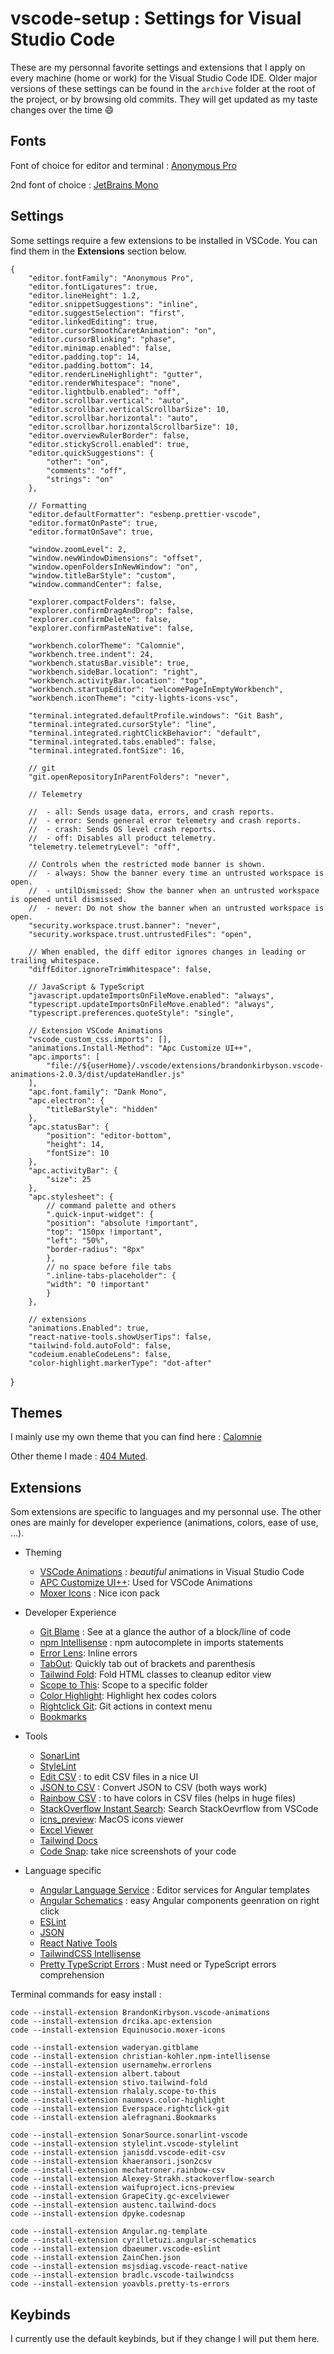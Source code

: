 # vscode-setup : Settings for Visual Studio Code

These are my personnal favorite settings and extensions that I apply on every machine (home or work) for the Visual Studio Code IDE.
Older major versions of these settings can be found in the `archive` folder at the root of the project, or by browsing old commits. They will get updated as my taste changes over the time 😄

## Fonts

Font of choice for editor and terminal : [Anonymous Pro](https://fonts.google.com/specimen/Anonymous+Pro)

2nd font of choice : [JetBrains Mono](https://www.jetbrains.com/fr-fr/lp/mono/)

## Settings

Some settings require a few extensions to be installed in VSCode. You can find them in the **Extensions** section below.

    {
    	"editor.fontFamily": "Anonymous Pro",
    	"editor.fontLigatures": true,
    	"editor.lineHeight": 1.2,
    	"editor.snippetSuggestions": "inline",
    	"editor.suggestSelection": "first",
    	"editor.linkedEditing": true,
    	"editor.cursorSmoothCaretAnimation": "on",
    	"editor.cursorBlinking": "phase",
    	"editor.minimap.enabled": false,
    	"editor.padding.top": 14,
    	"editor.padding.bottom": 14,
    	"editor.renderLineHighlight": "gutter",
    	"editor.renderWhitespace": "none",
    	"editor.lightbulb.enabled": "off",
    	"editor.scrollbar.vertical": "auto",
    	"editor.scrollbar.verticalScrollbarSize": 10,
    	"editor.scrollbar.horizontal": "auto",
    	"editor.scrollbar.horizontalScrollbarSize": 10,
    	"editor.overviewRulerBorder": false,
    	"editor.stickyScroll.enabled": true,
    	"editor.quickSuggestions": {
    		"other": "on",
    		"comments": "off",
    		"strings": "on"
    	},

    	// Formatting
    	"editor.defaultFormatter": "esbenp.prettier-vscode",
    	"editor.formatOnPaste": true,
    	"editor.formatOnSave": true,

    	"window.zoomLevel": 2,
    	"window.newWindowDimensions": "offset",
    	"window.openFoldersInNewWindow": "on",
    	"window.titleBarStyle": "custom",
    	"window.commandCenter": false,

    	"explorer.compactFolders": false,
    	"explorer.confirmDragAndDrop": false,
    	"explorer.confirmDelete": false,
    	"explorer.confirmPasteNative": false,

    	"workbench.colorTheme": "Calomnie",
    	"workbench.tree.indent": 24,
    	"workbench.statusBar.visible": true,
    	"workbench.sideBar.location": "right",
    	"workbench.activityBar.location": "top",
    	"workbench.startupEditor": "welcomePageInEmptyWorkbench",
    	"workbench.iconTheme": "city-lights-icons-vsc",

    	"terminal.integrated.defaultProfile.windows": "Git Bash",
    	"terminal.integrated.cursorStyle": "line",
    	"terminal.integrated.rightClickBehavior": "default",
    	"terminal.integrated.tabs.enabled": false,
    	"terminal.integrated.fontSize": 16,

    	// git
    	"git.openRepositoryInParentFolders": "never",

    	// Telemetry

    	//  - all: Sends usage data, errors, and crash reports.
    	//  - error: Sends general error telemetry and crash reports.
    	//  - crash: Sends OS level crash reports.
    	//  - off: Disables all product telemetry.
    	"telemetry.telemetryLevel": "off",

    	// Controls when the restricted mode banner is shown.
    	//  - always: Show the banner every time an untrusted workspace is open.
    	//  - untilDismissed: Show the banner when an untrusted workspace is opened until dismissed.
    	//  - never: Do not show the banner when an untrusted workspace is open.
    	"security.workspace.trust.banner": "never",
    	"security.workspace.trust.untrustedFiles": "open",

    	// When enabled, the diff editor ignores changes in leading or trailing whitespace.
    	"diffEditor.ignoreTrimWhitespace": false,

    	// JavaScript & TypeScript
    	"javascript.updateImportsOnFileMove.enabled": "always",
    	"typescript.updateImportsOnFileMove.enabled": "always",
    	"typescript.preferences.quoteStyle": "single",

    	// Extension VSCode Animations
    	"vscode_custom_css.imports": [],
    	"animations.Install-Method": "Apc Customize UI++",
    	"apc.imports": [
    		"file://${userHome}/.vscode/extensions/brandonkirbyson.vscode-animations-2.0.3/dist/updateHandler.js"
    	],
    	"apc.font.family": "Dank Mono",
    	"apc.electron": {
    		"titleBarStyle": "hidden"
    	},
    	"apc.statusBar": {
    		"position": "editor-bottom",
    		"height": 14,
    		"fontSize": 10
    	},
    	"apc.activityBar": {
    		"size": 25
    	},
    	"apc.stylesheet": {
    		// command palette and others
    		".quick-input-widget": {
    		"position": "absolute !important",
    		"top": "150px !important",
    		"left": "50%",
    		"border-radius": "8px"
    		},
    		// no space before file tabs
    		".inline-tabs-placeholder": {
    		"width": "0 !important"
    		}
    	},

    	// extensions
    	"animations.Enabled": true,
    	"react-native-tools.showUserTips": false,
    	"tailwind-fold.autoFold": false,
    	"codeium.enableCodeLens": false,
    	"color-highlight.markerType": "dot-after"

}

## Themes

I mainly use my own theme that you can find here : [Calomnie](https://github.com/404mat/calomnie)

Other theme I made : [404 Muted](https://github.com/404mat/404muted).

## Extensions

Som extensions are specific to languages and my personnal use. The other ones are mainly for developer experience (animations, colors, ease of use, ...).

- Theming

  - [VSCode Animations](https://marketplace.visualstudio.com/items?itemName=BrandonKirbyson.vscode-animations) : _beautiful_ animations in Visual Studio Code
  - [APC Customize UI++](https://marketplace.visualstudio.com/items?itemName=drcika.apc-extension): Used for VSCode Animations
  - [Moxer Icons](https://marketplace.visualstudio.com/items?itemName=Equinusocio.moxer-icons) : Nice icon pack

- Developer Experience

  - [Git Blame](https://marketplace.visualstudio.com/items?itemName=waderyan.gitblame) : See at a glance the author of a block/line of code
  - [npm Intellisense](https://marketplace.visualstudio.com/items?itemName=christian-kohler.npm-intellisense) : npm autocomplete in imports statements
  - [Error Lens](https://marketplace.visualstudio.com/items?itemName=usernamehw.errorlens): Inline errors
  - [TabOut](https://marketplace.visualstudio.com/items?itemName=albert.TabOut): Quickly tab out of brackets and parenthesis
  - [Tailwind Fold](https://marketplace.visualstudio.com/items?itemName=stivo.tailwind-fold): Fold HTML classes to cleanup editor view
  - [Scope to This](https://marketplace.visualstudio.com/items?itemName=rhalaly.scope-to-this): Scope to a specific folder
  - [Color Highlight](https://marketplace.visualstudio.com/items?itemName=naumovs.color-highlight): Highlight hex codes colors
  - [Rightclick Git](https://marketplace.visualstudio.com/items?itemName=Everspace.rightclick-git): Git actions in context menu
  - [Bookmarks](https://marketplace.visualstudio.com/items?itemName=alefragnani.Bookmarks)

- Tools

  - [SonarLint](https://marketplace.visualstudio.com/items?itemName=SonarSource.sonarlint-vscode)
  - [StyleLint](https://marketplace.visualstudio.com/items?itemName=stylelint.vscode-stylelint)
  - [Edit CSV](https://marketplace.visualstudio.com/items?itemName=janisdd.vscode-edit-csv) : to edit CSV files in a nice UI
  - [JSON to CSV](https://marketplace.visualstudio.com/items?itemName=khaeransori.json2csv) : Convert JSON to CSV (both ways work)
  - [Rainbow CSV](https://marketplace.visualstudio.com/items?itemName=mechatroner.rainbow-csv) : to have colors in CSV files (helps in huge files)
  - [StackOverflow Instant Search](https://marketplace.visualstudio.com/items?itemName=Alexey-Strakh.stackoverflow-search): Search StackOevrflow from VSCode
  - [icns_preview](https://marketplace.visualstudio.com/items?itemName=waifuproject.icns-preview): MacOS icons viewer
  - [Excel Viewer](https://marketplace.visualstudio.com/items?itemName=GrapeCity.gc-excelviewer)
  - [Tailwind Docs](https://marketplace.visualstudio.com/items?itemName=austenc.tailwind-docs)
  - [Code Snap](https://marketplace.visualstudio.com/items?itemName=adpyke.codesnap): take nice screenshots of your code

- Language specific

  - [Angular Language Service](https://marketplace.visualstudio.com/items?itemName=Angular.ng-template) : Editor services for Angular templates
  - [Angular Schematics](https://marketplace.visualstudio.com/items?itemName=cyrilletuzi.angular-schematics) : easy Angular components geenration on right click
  - [ESLint](https://marketplace.visualstudio.com/items?itemName=dbaeumer.vscode-eslint)
  - [JSON](https://marketplace.visualstudio.com/items?itemName=ZainChen.json)
  - [React Native Tools](https://marketplace.visualstudio.com/items?itemName=msjsdiag.vscode-react-native)
  - [TailwindCSS Intellisense](https://marketplace.visualstudio.com/items?itemName=bradlc.vscode-tailwindcss)
  - [Pretty TypeScript Errors](https://marketplace.visualstudio.com/items?itemName=yoavbls.pretty-ts-errors) : Must need or TypeScript errors comprehension

Terminal commands for easy install :

    code --install-extension BrandonKirbyson.vscode-animations
    code --install-extension drcika.apc-extension
    code --install-extension Equinusocio.moxer-icons

    code --install-extension waderyan.gitblame
    code --install-extension christian-kohler.npm-intellisense
    code --install-extension usernamehw.errorlens
    code --install-extension albert.tabout
    code --install-extension stivo.tailwind-fold
    code --install-extension rhalaly.scope-to-this
    code --install-extension naumovs.color-highlight
    code --install-extension Everspace.rightclick-git
    code --install-extension alefragnani.Bookmarks

    code --install-extension SonarSource.sonarlint-vscode
    code --install-extension stylelint.vscode-stylelint
    code --install-extension janisdd.vscode-edit-csv
    code --install-extension khaeransori.json2csv
    code --install-extension mechatroner.rainbow-csv
    code --install-extension Alexey-Strakh.stackoverflow-search
    code --install-extension waifuproject.icns-preview
    code --install-extension GrapeCity.gc-excelviewer
    code --install-extension austenc.tailwind-docs
    code --install-extension dpyke.codesnap

    code --install-extension Angular.ng-template
    code --install-extension cyrilletuzi.angular-schematics
    code --install-extension dbaeumer.vscode-eslint
    code --install-extension ZainChen.json
    code --install-extension msjsdiag.vscode-react-native
    code --install-extension bradlc.vscode-tailwindcss
    code --install-extension yoavbls.pretty-ts-errors

## Keybinds

I currently use the default keybinds, but if they change I will put them here.
